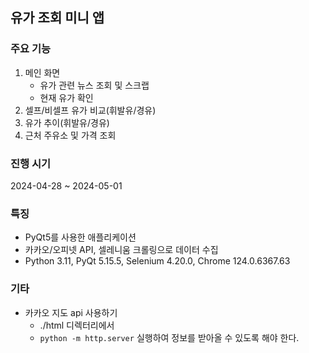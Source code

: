 ## 유가 조회 미니 앱

### 주요 기능

1. 메인 화면
   - 유가 관련 뉴스 조회 및 스크랩
   - 현재 유가 확인
2. 셀프/비셀프 유가 비교(휘발유/경유)
3. 유가 추이(휘발유/경유)
4. 근처 주유소 및 가격 조회

### 진행 시기

2024-04-28 ~ 2024-05-01

### 특징

- PyQt5를 사용한 애플리케이션
- 카카오/오피넷 API, 셀레니움 크롤링으로 데이터 수집
- Python 3.11, PyQt 5.15.5, Selenium 4.20.0, Chrome 124.0.6367.63

### 기타

- 카카오 지도 api 사용하기
  - ./html 디렉터리에서
  - `python -m http.server` 실행하여 정보를 받아올 수 있도록 해야 한다.
